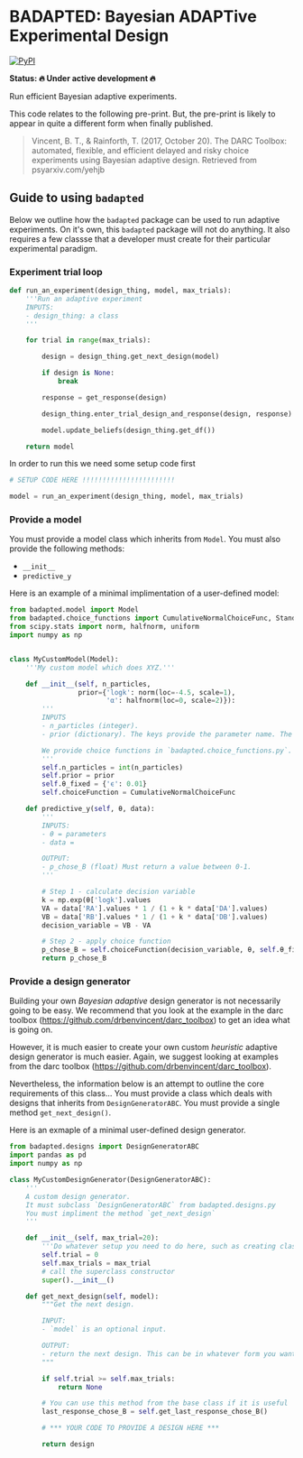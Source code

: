 # BADAPTED: Bayesian ADAPTive Experimental Design

[![PyPI](https://img.shields.io/pypi/v/badapted.svg?color=green)](https://pypi.org/project/badapted/)

**Status:  🔥 Under active development 🔥**

Run efficient Bayesian adaptive experiments.

This code relates to the following pre-print. But, the pre-print is likely to appear in quite a different form when finally published.
> Vincent, B. T., & Rainforth, T. (2017, October 20). The DARC Toolbox: automated, flexible, and efficient delayed and risky choice experiments using Bayesian adaptive design. Retrieved from psyarxiv.com/yehjb


## Guide to using `badapted`

Below we outline how the `badapted` package can be used to run adaptive experiments. On it's own, this `badapted` package will not do anything. It also requires a few classse that a developer must create for their particular experimental paradigm.

### Experiment trial loop

```python
def run_an_experiment(design_thing, model, max_trials):
    '''Run an adaptive experiment
    INPUTS:
    - design_thing: a class
    '''

    for trial in range(max_trials):

        design = design_thing.get_next_design(model)

        if design is None:
            break

        response = get_response(design)

        design_thing.enter_trial_design_and_response(design, response)

        model.update_beliefs(design_thing.get_df())

    return model
```

In order to run this we need some setup code first

```python
# SETUP CODE HERE !!!!!!!!!!!!!!!!!!!!!!!

model = run_an_experiment(design_thing, model, max_trials)
```

### Provide a model
You must provide a model class which inherits from `Model`. You must also provide the following methods:

- `__init__`
- `predictive_y`

Here is an example of a minimal implimentation of a user-defined model:

```python
from badapted.model import Model
from badapted.choice_functions import CumulativeNormalChoiceFunc, StandardCumulativeNormalChoiceFunc
from scipy.stats import norm, halfnorm, uniform
import numpy as np


class MyCustomModel(Model):
    '''My custom model which does XYZ.'''

    def __init__(self, n_particles,
                 prior={'logk': norm(loc=-4.5, scale=1),
                        'α': halfnorm(loc=0, scale=2)}):
        '''
        INPUTS
        - n_particles (integer).
        - prior (dictionary). The keys provide the parameter name. The values must be scipy.stats objects which define the prior distribution for this parameter.

        We provide choice functions in `badapted.choice_functions.py`. In this example, we define it in the __init__ but it is not necessary to happen here.
        '''
        self.n_particles = int(n_particles)
        self.prior = prior
        self.θ_fixed = {'ϵ': 0.01}
        self.choiceFunction = CumulativeNormalChoiceFunc

    def predictive_y(self, θ, data):
        '''
        INPUTS:
        - θ = parameters
        - data =

        OUTPUT:
        - p_chose_B (float) Must return a value between 0-1.
        '''

        # Step 1 - calculate decision variable
        k = np.exp(θ['logk'].values
        VA = data['RA'].values * 1 / (1 + k * data['DA'].values)
        VB = data['RB'].values * 1 / (1 + k * data['DB'].values)
        decision_variable = VB - VA

        # Step 2 - apply choice function
        p_chose_B = self.choiceFunction(decision_variable, θ, self.θ_fixed)
        return p_chose_B
```

### Provide a design generator

Building your own _Bayesian adaptive_ design generator is not necessarily going to be easy. We recommend that you look at the example in the darc toolbox (https://github.com/drbenvincent/darc_toolbox) to get an idea what is going on.

However, it is much easier to create your own custom _heuristic_ adaptive design generator is much easier. Again, we suggest looking at examples from the darc toolbox (https://github.com/drbenvincent/darc_toolbox).

Nevertheless, the information below is an attempt to outline the core requirements of this class... You must provide a class which deals with designs that inherits from `DesignGeneratorABC`.  You must provide a single method `get_next_design()`.

Here is an exmaple of a minimal user-defined design generator.

```python
from badapted.designs import DesignGeneratorABC
import pandas as pd
import numpy as np

class MyCustomDesignGenerator(DesignGeneratorABC):
    '''
    A custom design generator.
    It must subclass `DesignGeneratorABC` from badapted.designs.py
    You must impliment the method `get_next_design`
    '''

    def __init__(self, max_trial=20):
        '''Do whatever setup you need to do here, such as creating class variables etc'''
        self.trial = 0
        self.max_trials = max_trial
        # call the superclass constructor
        super().__init__()

    def get_next_design(self, model):
        """Get the next design.

        INPUT:
        - `model` is an optional input.

        OUTPUT:
        - return the next design. This can be in whatever form you want, but it might be useful to define a namped tuple which is intuitive for your problem domain and return that.
        """

        if self.trial >= self.max_trials:
            return None

        # You can use this method from the base class if it is useful
        last_response_chose_B = self.get_last_response_chose_B()

        # *** YOUR CODE TO PROVIDE A DESIGN HERE ***

        return design
```
